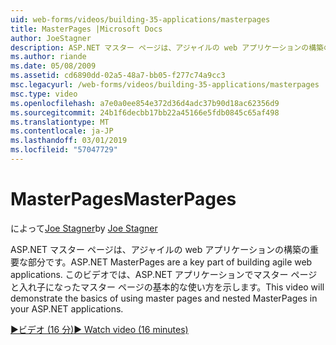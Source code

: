 ```yaml
---
uid: web-forms/videos/building-35-applications/masterpages
title: MasterPages |Microsoft Docs
author: JoeStagner
description: ASP.NET マスター ページは、アジャイルの web アプリケーションの構築の重要な部分です。 このビデオでは、マスター ページとで入れ子になったマスター ページを使用する基本的なを示します.
ms.author: riande
ms.date: 05/08/2009
ms.assetid: cd6890dd-02a5-48a7-bb05-f277c74a9cc3
msc.legacyurl: /web-forms/videos/building-35-applications/masterpages
msc.type: video
ms.openlocfilehash: a7e0a0ee854e372d36d4adc37b90d18ac62356d9
ms.sourcegitcommit: 24b1f6decbb17bb22a45166e5fdb0845c65af498
ms.translationtype: MT
ms.contentlocale: ja-JP
ms.lasthandoff: 03/01/2019
ms.locfileid: "57047729"
---
```

<a name="masterpages"></a><span data-ttu-id="e5bdd-104">MasterPages</span><span class="sxs-lookup"><span data-stu-id="e5bdd-104">MasterPages</span></span>
====================
<span data-ttu-id="e5bdd-105">によって[Joe Stagner](https://github.com/JoeStagner)</span><span class="sxs-lookup"><span data-stu-id="e5bdd-105">by [Joe Stagner](https://github.com/JoeStagner)</span></span>

<span data-ttu-id="e5bdd-106">ASP.NET マスター ページは、アジャイルの web アプリケーションの構築の重要な部分です。</span><span class="sxs-lookup"><span data-stu-id="e5bdd-106">ASP.NET MasterPages are a key part of building agile web applications.</span></span> <span data-ttu-id="e5bdd-107">このビデオでは、ASP.NET アプリケーションでマスター ページと入れ子になったマスター ページの基本的な使い方を示します。</span><span class="sxs-lookup"><span data-stu-id="e5bdd-107">This video will demonstrate the basics of using master pages and nested MasterPages in your ASP.NET applications.</span></span>

[<span data-ttu-id="e5bdd-108">&#9654;ビデオ (16 分)</span><span class="sxs-lookup"><span data-stu-id="e5bdd-108">&#9654; Watch video (16 minutes)</span></span>](https://channel9.msdn.com/Blogs/ASP-NET-Site-Videos/masterpages)

